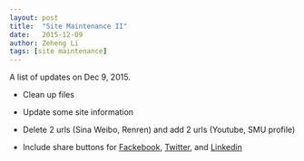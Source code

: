 ```yaml
---
layout: post
title:  "Site Maintenance II"
date:   2015-12-09
author: Zeheng Li
tags: [site maintenance]
---
```


A list of updates on Dec 9, 2015.

* Clean up files

* Update some site information

* Delete 2 urls (Sina Weibo, Renren) and add 2 urls (Youtube, SMU profile)

* Include share buttons for [Fackebook][1], [Twitter][2], and [Linkedin][3]

[1]: https://developers.facebook.com/docs/plugins/share-button

[2]: https://about.twitter.com/resources/buttons

[3]: https://developer.linkedin.com/plugins/share
